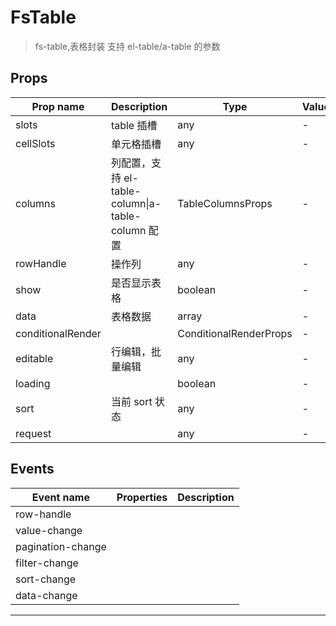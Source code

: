 # FsTable

> fs-table,表格封装
> 支持 el-table/a-table 的参数

## Props

| Prop name         | Description                                       | Type                   | Values | Default   |
| ----------------- | ------------------------------------------------- | ---------------------- | ------ | --------- |
| slots             | table 插槽                                        | any                    | -      |           |
| cellSlots         | 单元格插槽                                        | any                    | -      |           |
| columns           | 列配置，支持 el-table-column\|a-table-column 配置 | TableColumnsProps      | -      | undefined |
| rowHandle         | 操作列                                            | any                    | -      |           |
| show              | 是否显示表格                                      | boolean                | -      | true      |
| data              | 表格数据                                          | array                  | -      |           |
| conditionalRender |                                                   | ConditionalRenderProps | -      |           |
| editable          | 行编辑，批量编辑                                  | any                    | -      |           |
| loading           |                                                   | boolean                | -      | false     |
| sort              | 当前 sort 状态                                    | any                    | -      |           |
| request           |                                                   | any                    | -      |           |

## Events

| Event name        | Properties | Description |
| ----------------- | ---------- | ----------- |
| row-handle        |            |
| value-change      |            |
| pagination-change |            |
| filter-change     |            |
| sort-change       |            |
| data-change       |            |

---
